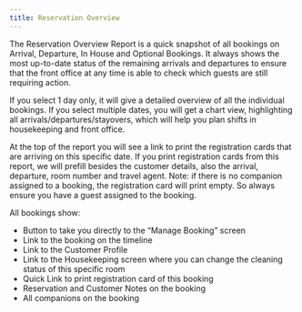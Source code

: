 ```yaml
---
title: Reservation Overview
---
```


The Reservation Overview Report is a quick snapshot of all bookings on Arrival, Departure, In House and Optional Bookings. It always shows the most up-to-date status of the remaining arrivals and departures to ensure that the front office at any time is able to check which guests are still requiring action.

If you select 1 day only, it will give a detailed overview of all the individual bookings. If you select multiple dates, you will get a chart view, highlighting all arrivals/departures/stayovers, which will help you plan shifts in housekeeping and front office.

At the top of the report you will see a link to print the registration cards that are arriving on this specific date. If you print registration cards from this report, we will prefill besides the customer details, also the arrival, departure, room number and travel agent.
Note: if there is no companion assigned to a booking, the registration card will print empty. So always ensure you have a guest assigned to the booking.

All bookings show:
- Button to take you directly to the “Manage Booking” screen
- Link to the booking on the timeline
- Link to the Customer Profile
- Link to the Housekeeping screen where you can change the cleaning status of this specific room
- Quick Link to print registration card of this booking
- Reservation and Customer Notes on the booking
- All companions on the booking
